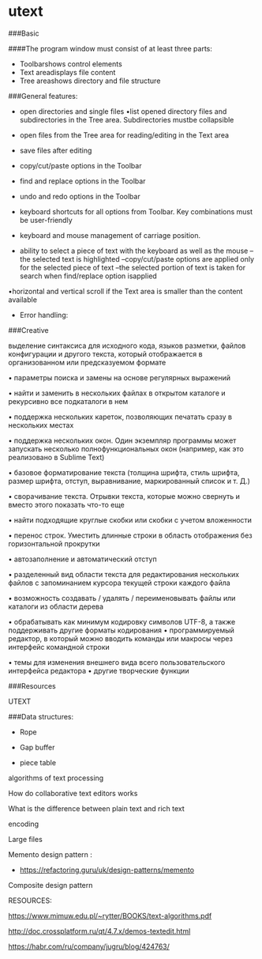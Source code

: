 # utext


###Basic

####The program window must consist of at least three parts:
  * Toolbarshows control elements
  * Text areadisplays file content
  * Tree areashows directory and file structure
  
 
 ###General features:
 
 * open directories and single files
 •list opened directory files and subdirectories in the Tree area. 
    Subdirectories mustbe collapsible
 * open files from the Tree area for reading/editing in the Text area
 * save files after editing
 * copy/cut/paste options in the Toolbar
 * find and replace options in the Toolbar
 * undo and redo options in the Toolbar
 * keyboard shortcuts for all options from Toolbar. Key combinations must be user-friendly
 * keyboard and mouse management of carriage position.
  
  * ability to select a piece of text with the keyboard as well as the mouse
  –the selected text is highlighted
  –copy/cut/paste options are applied only for the selected piece of text
  –the selected portion of text is taken for search when find/replace option isapplied
  
  •horizontal and vertical scroll if the Text area is smaller than the content available
  * Error handling:

###Creative

выделение синтаксиса для исходного кода, языков разметки, файлов конфигурации и другого текста, 
который отображается в организованном или предсказуемом формате

• параметры поиска и замены на основе регулярных выражений

• найти и заменить в нескольких файлах в открытом каталоге и рекурсивно все подкаталоги в нем

• поддержка нескольких кареток, позволяющих печатать сразу в нескольких местах

• поддержка нескольких окон. Один экземпляр программы может запускать несколько полнофункциональных окон 
(например, как это реализовано в Sublime Text)

• базовое форматирование текста (толщина шрифта, стиль шрифта, размер шрифта, отступ, выравнивание, 
маркированный список и т. Д.)

• сворачивание текста. Отрывки текста, которые можно свернуть и вместо этого показать что-то еще

• найти подходящие круглые скобки или скобки с учетом вложенности

• перенос строк. Уместить длинные строки в область отображения без горизонтальной прокрутки

• автозаполнение и автоматический отступ

• разделенный вид области текста для редактирования нескольких файлов с запоминанием курсора текущей 
строки каждого файла

• возможность создавать / удалять / переименовывать файлы или каталоги из области дерева

• обрабатывать как минимум кодировку символов UTF-8, а также поддерживать другие форматы кодирования
• программируемый редактор, в который можно вводить команды или макросы через интерфейс командной строки

• темы для изменения внешнего вида всего пользовательского интерфейса редактора • другие творческие функции




###Resources


UTEXT


###Data structures:
 * Rope

 * Gap buffer

 * piece table


algorithms of text processing

How do collaborative text editors works

What is the difference between plain text and rich text

encoding

Large files

Memento design pattern :
 * https://refactoring.guru/uk/design-patterns/memento
 
 

 Composite design pattern



RESOURCES:

https://www.mimuw.edu.pl/~rytter/BOOKS/text-algorithms.pdf




http://doc.crossplatform.ru/qt/4.7.x/demos-textedit.html

https://habr.com/ru/company/jugru/blog/424763/
